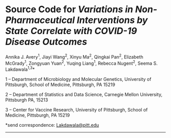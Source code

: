 # Source Code for *Variations in Non-Pharmaceutical Interventions by State Correlate with COVID-19 Disease Outcomes*

Annika J. Avery<sup>1</sup>, Jiayi Wang<sup>2</sup>, Xinyu Ma<sup>2</sup>, Qingkai Pan<sup>2</sup>, Elizabeth McGrady<sup>1</sup>, Zongyuan Yuan<sup>2</sup>, Yuqing Liang<sup>1</sup>, Rebecca Nugent<sup>2</sup>, Seema S. Lakdawala<sup>1,3</sup>*

1 – Department of Microbiology and Molecular Genetics, University of Pittsburgh, School of Medicine, Pittsburgh, PA 15219

2 – Department of Statistics and Data Science, Carnegie Mellon University, Pittsburgh PA, 15213

3 – Center for Vaccine Research, University of Pittsburgh, School of Medicine, Pittsburgh, PA 15219

*send correspondence: Lakdawala@pitt.edu
_________
